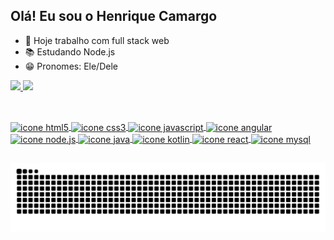 ## Olá! Eu sou o Henrique Camargo

* 💼 Hoje trabalho com full stack web
* 📚 Estudando Node.js
* 😁 Pronomes: Ele/Dele

<div> 
    <a href="https://github.com/henriquesc10">
    <img height="165em" src="https://github-readme-stats.vercel.app/api?username=henriquesc10&show_icons=true&theme=merko&include_all_commits=true&count_private=true"/>
    <img height="165em" src="https://github-readme-stats.vercel.app/api/top-langs/?username=henriquesc10&layout=compact&lang_count=16&theme=merko"/>
</div>

##

<div style="display: inline_block"><br>
  <img align="center" alt="icone html5" height="30" width="40" src="https://cdn.jsdelivr.net/gh/devicons/devicon@latest/icons/html5/html5-original.svg" />
  <img align="center" alt="icone css3" height="30" width="40" src="https://cdn.jsdelivr.net/gh/devicons/devicon@latest/icons/css3/css3-original.svg" />
  <img align="center" alt="icone javascript" height="30" width="40" src="https://cdn.jsdelivr.net/gh/devicons/devicon@latest/icons/javascript/javascript-original.svg" />
  <img align="center" alt="icone angular" height="30" width="40" src="https://cdn.jsdelivr.net/gh/devicons/devicon@latest/icons/angular/angular-original.svg" />
  <img align="center" alt="icone node.js" height="30" width="40" src="https://cdn.jsdelivr.net/gh/devicons/devicon@latest/icons/nodejs/nodejs-original.svg" />
  <img align="center" alt="icone java" height="30" width="40" src="https://cdn.jsdelivr.net/gh/devicons/devicon@latest/icons/java/java-original.svg" />
  <img align="center" alt="icone kotlin" height="30" width="40" src="https://cdn.jsdelivr.net/gh/devicons/devicon@latest/icons/kotlin/kotlin-original.svg" />
  <img align="center" alt="icone react" height="30" width="40" src="https://cdn.jsdelivr.net/gh/devicons/devicon@latest/icons/react/react-original.svg" />
  <img align="center" alt="icone mysql" height="30" width="40" src="https://cdn.jsdelivr.net/gh/devicons/devicon@latest/icons/mysql/mysql-original.svg" />  
</div>

##

<picture>
  <source media="(prefers-color-scheme: dark)" srcset="https://raw.githubusercontent.com/henriquesc10/henriquesc10/output/github-contribution-grid-snake-dark.svg">
  <source media="(prefers-color-scheme: light)" srcset="https://raw.githubusercontent.com/henriquesc10/henriquesc10/output/github-contribution-grid-snake.svg">
  <img alt="github contribution grid snake animation" src="https://raw.githubusercontent.com/henriquesc10/henriquesc10/output/github-contribution-grid-snake.svg">
</picture>
